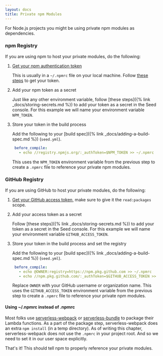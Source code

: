 ```yaml
---
layout: docs
title: Private npm Modules
---
```


For Node.js projects you might be using private npm modules as dependencies.

### npm Registry

If you are using npm to host your private modules, do the following:

1. [Get your npm authentication token](https://docs.npmjs.com/private-modules/ci-server-config#getting-an-authentication-token)

   This is usually in a `~/.npmrc` file on your local machine. Follow [these steps](https://docs.npmjs.com/private-modules/ci-server-config#getting-an-authentication-token) to get your token.

2. Add your npm token as a secret

   Just like any other environment variable, follow [these steps]({% link _docs/storing-secrets.md %}) to add your token as a secret in the Seed console. For this example we will name your environment variable `NPM_TOKEN`.

3. Store your token in the build process

   Add the following to your [build spec]({% link _docs/adding-a-build-spec.md %}) (`seed.yml`).

   ``` yml
    before_compile:
      - echo //registry.npmjs.org/:_authToken=$NPM_TOKEN >> ~/.npmrc
   ```

   This uses the `NPM_TOKEN` environment variable from the previous step to create a `.npmrc` file to reference your private npm modules.

### GitHub Registry

If you are using GitHub to host your private modules, do the following:

1. [Get your GitHub access token](https://help.github.com/en/packages/publishing-and-managing-packages/about-github-packages#about-tokens), make sure to give it the `read:packages` scope.

2. Add your access token as a secret

   Follow [these steps]({% link _docs/storing-secrets.md %}) to add your token as a secret in the Seed console. For this example we will name your environment variable `GITHUB_ACCESS_TOKEN`.

3. Store your token in the build process and set the registry

   Add the following to your [build spec]({% link _docs/adding-a-build-spec.md %}) (`seed.yml`).

   ``` yml
    before_compile:
      - echo @OWNER:registry=https://npm.pkg.github.com >> ~/.npmrc
      - echo //npm.pkg.github.com/:_authToken=$GITHUB_ACCESS_TOKEN >> ~/.npmrc
   ```

   Replace `OWNER` with your GitHub username or organization name. This uses the `GITHUB_ACCESS_TOKEN` environment variable from the previous step to create a `.npmrc` file to reference your private npm modules.

#### Using ~/.npmrc instead of .npmrc 

Most folks use [serverless-webpack](https://github.com/serverless-heaven/serverless-webpack) or [serverless-bundle](https://github.com/AnomalyInnovations/serverless-bundle) to package their Lambda functions. As a part of the package step, serverless-webpack does an extra `npm install` (in a temp directory). As of writing this chapter, serverless-webpack does not use the `.npmrc` in your project root. And so we need to set it in our user space explicitly.


That's it! This should tell npm to properly reference your private modules.
